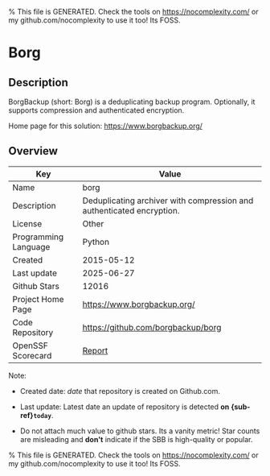 
% This file is GENERATED. Check the tools on https://nocomplexity.com/ or my github.com/nocomplexity to use it too! Its FOSS. 

# Borg

## Description 

BorgBackup (short: Borg) is a deduplicating backup program. Optionally, it supports compression and authenticated encryption.

Home page for this solution: https://www.borgbackup.org/ 

## Overview 

| Key | Value |
| --- | --- |
| Name | borg |
| Description | Deduplicating archiver with compression and authenticated encryption. |
| License | Other |
| Programming Language | Python |
| Created | 2015-05-12 |
| Last update | 2025-06-27 |
| Github Stars | 12016 |
| Project Home Page | https://www.borgbackup.org/ |
| Code Repository | https://github.com/borgbackup/borg |
| OpenSSF Scorecard | [Report](https://securityscorecards.dev/viewer/?uri=github.com/borgbackup/borg) |

Note:
 - Created date: *date* that repository is created on Github.com. 

- Last update: Latest date an update of repository is detected **on {sub-ref}`today`**. 

- Do not attach much value to github stars. Its a vanity metric! Star counts are misleading and 
**don't** indicate if the SBB is high-quality or popular.

% This file is GENERATED. Check the tools on https://nocomplexity.com/ or my github.com/nocomplexity to use it too! Its FOSS. 

